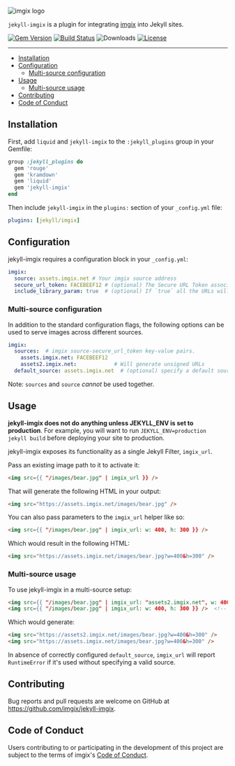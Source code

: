 <!-- ix-docs-ignore -->
![imgix logo](https://assets.imgix.net/sdk-imgix-logo.svg)

`jekyll-imgix` is a plugin for integrating [imgix](https://www.imgix.com) into Jekyll sites.

[![Gem Version](https://img.shields.io/gem/v/jekyll-imgix.svg)](https://rubygems.org/gems/jekyll-imgix)
[![Build Status](https://travis-ci.org/imgix/jekyll-imgix.svg)](https://travis-ci.org/imgix/jekyll-imgix)
![Downloads](https://img.shields.io/gem/dt/jekyll-imgix)
[![License](https://img.shields.io/github/license/imgix/drift)](https://github.com/imgix/jekyll-imgix/blob/main/LICENSE)

---
<!-- /ix-docs-ignore -->

- [Installation](#installation)
- [Configuration](#configuration)
  - [Multi-source configuration](#multi-source-configuration)
- [Usage](#usage)
  - [Multi-source usage](#multi-source-usage)
- [Contributing](#contributing)
- [Code of Conduct](#code-of-conduct)

## Installation

First, add `liquid` and `jekyll-imgix` to the `:jekyll_plugins` group in your Gemfile:

```rb
group :jekyll_plugins do
  gem 'rouge'
  gem 'kramdown'
  gem 'liquid'
  gem 'jekyll-imgix'
end
```

Then include `jekyll-imgix` in the `plugins:` section of your `_config.yml` file:

``` yaml
plugins: [jekyll/imgix]
```

## Configuration

jekyll-imgix requires a configuration block in your `_config.yml`:

```yaml
imgix:
  source: assets.imgix.net # Your imgix source address
  secure_url_token: FACEBEEF12 # (optional) The Secure URL Token associated with your source
  include_library_param: true  # (optional) If `true` all the URLs will include `ixlib` parameter
```

### Multi-source configuration

In addition to the standard configuration flags, the following options can be used to serve images across different sources.

```yaml
imgix:
  sources:  # imgix source-secure_url_token key-value pairs.
    assets.imgix.net: FACEBEEF12
    assets2.imgix.net:            # Will generate unsigned URLs
  default_source: assets.imgix.net  # (optional) specify a default source for generating URLs.
```

Note: `sources` and `source` *cannot* be used together.

## Usage

**jekyll-imgix does not do anything unless JEKYLL_ENV is set to production**. For example,
you will want to run `JEKYLL_ENV=production jekyll build` before deploying your site to
production.

jekyll-imgix exposes its functionality as a single Jekyll Filter, `imgix_url`.

Pass an existing image path to it to activate it:

```html
<img src={{ "/images/bear.jpg" | imgix_url }} />
```

That will generate the following HTML in your output:

```html
<img src="https://assets.imgix.net/images/bear.jpg" />
```

You can also pass parameters to the `imgix_url` helper like so:

```html
<img src={{ "/images/bear.jpg" | imgix_url: w: 400, h: 300 }} />
```

Which would result in the following HTML:

```html
<img src="https://assets.imgix.net/images/bear.jpg?w=400&h=300" />
```

### Multi-source usage

To use jekyll-imgix in a multi-source setup:

```html
<img src={{ "/images/bear.jpg" | imgix_url: "assets2.imgix.net", w: 400, h: 300 }} />
<img src={{ "/images/bear.jpg" | imgix_url: w: 400, h: 300 }} />  <!-- will use default_source from config -->
```

Which would generate:

```html
<img src="https://assets2.imgix.net/images/bear.jpg?w=400&h=300" />
<img src="https://assets.imgix.net/images/bear.jpg?w=400&h=300" />
```

In absence of correctly configured `default_source`, `imgix_url` will report `RuntimeError` if it's used without specifying a valid source.

## Contributing

Bug reports and pull requests are welcome on GitHub at https://github.com/imgix/jekyll-imgix.

## Code of Conduct
Users contributing to or participating in the development of this project are subject to the terms of imgix's [Code of Conduct](https://github.com/imgix/code-of-conduct).
